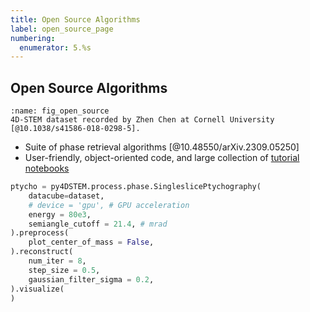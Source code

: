 ```yaml
---
title: Open Source Algorithms
label: open_source_page
numbering:
  enumerator: 5.%s
---
```


## Open Source Algorithms

```{figure} ./figures/py4dstem-phase-retrieval_updated.svg
:name: fig_open_source
4D-STEM dataset recorded by Zhen Chen at Cornell University [@10.1038/s41586-018-0298-5].
```

- Suite of phase retrieval algorithms [@10.48550/arXiv.2309.05250]
- User-friendly, object-oriented code, and large collection of [tutorial notebooks](https://github.com/py4dstem/py4DSTEM_tutorials)

```python
ptycho = py4DSTEM.process.phase.SingleslicePtychography(
    datacube=dataset,
    # device = 'gpu', # GPU acceleration
    energy = 80e3,
    semiangle_cutoff = 21.4, # mrad
).preprocess(
    plot_center_of_mass = False,
).reconstruct(
    num_iter = 8,
    step_size = 0.5,
    gaussian_filter_sigma = 0.2,
).visualize(
)
```
